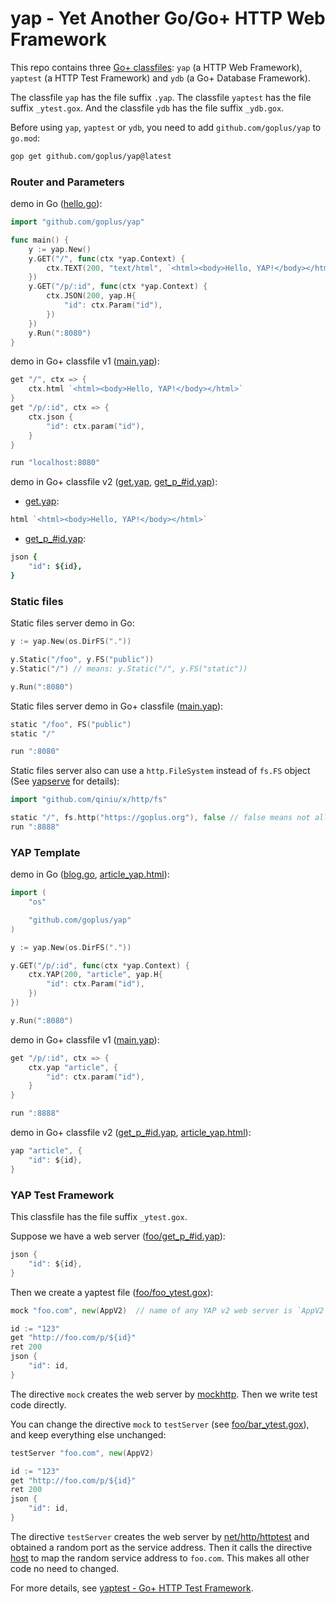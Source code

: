 yap - Yet Another Go/Go+ HTTP Web Framework
======

This repo contains three [Go+ classfiles](https://github.com/goplus/gop/blob/main/doc/classfile.md): `yap` (a HTTP Web Framework), `yaptest` (a HTTP Test Framework) and `ydb` (a Go+ Database Framework).

The classfile `yap` has the file suffix `.yap`. The classfile `yaptest` has the file suffix `_ytest.gox`. And the classfile `ydb` has the file suffix `_ydb.gox`.

Before using `yap`, `yaptest` or `ydb`, you need to add `github.com/goplus/yap` to `go.mod`:

```sh
gop get github.com/goplus/yap@latest
```


### Router and Parameters

demo in Go ([hello.go](../demo/hello/hello.go)):

```go
import "github.com/goplus/yap"

func main() {
	y := yap.New()
	y.GET("/", func(ctx *yap.Context) {
		ctx.TEXT(200, "text/html", `<html><body>Hello, YAP!</body></html>`)
	})
	y.GET("/p/:id", func(ctx *yap.Context) {
		ctx.JSON(200, yap.H{
			"id": ctx.Param("id"),
		})
	})
	y.Run(":8080")
}
```

demo in Go+ classfile v1 ([main.yap](../demo/classfile_hello/main.yap)):

```go
get "/", ctx => {
	ctx.html `<html><body>Hello, YAP!</body></html>`
}
get "/p/:id", ctx => {
	ctx.json {
		"id": ctx.param("id"),
	}
}

run "localhost:8080"
```

demo in Go+ classfile v2 ([get.yap](../demo/classfile2_hello/get.yap), [get_p_#id.yap](../demo/classfile2_hello/get_p_%23id.yap)):

* [get.yap](../demo/classfile2_hello/get.yap):

```go
html `<html><body>Hello, YAP!</body></html>`
```

* [get_p_#id.yap](../demo/classfile2_hello/get_p_%23id.yap):

```coffee
json {
	"id": ${id},
}
```

### Static files

Static files server demo in Go:

```go
y := yap.New(os.DirFS("."))

y.Static("/foo", y.FS("public"))
y.Static("/") // means: y.Static("/", y.FS("static"))

y.Run(":8080")
```

Static files server demo in Go+ classfile ([main.yap](../demo/classfile2_static/main.yap)):

```go
static "/foo", FS("public")
static "/"

run ":8080"
```

Static files server also can use a `http.FileSystem` instead of `fs.FS` object (See [yapserve](https://github.com/xushiwei/yapserve) for details):

```go
import "github.com/qiniu/x/http/fs"

static "/", fs.http("https://goplus.org"), false // false means not allow to redirect
run ":8888"
```


### YAP Template

demo in Go ([blog.go](../demo/blog/blog.go), [article_yap.html](../demo/blog/yap/article_yap.html)):

```go
import (
	"os"

	"github.com/goplus/yap"
)

y := yap.New(os.DirFS("."))

y.GET("/p/:id", func(ctx *yap.Context) {
	ctx.YAP(200, "article", yap.H{
		"id": ctx.Param("id"),
	})
})

y.Run(":8080")
```

demo in Go+ classfile v1 ([main.yap](../demo/classfile_blog/blog_yap.gox)):

```go
get "/p/:id", ctx => {
	ctx.yap "article", {
		"id": ctx.param("id"),
	}
}

run ":8888"
```

demo in Go+ classfile v2 ([get_p_#id.yap](../demo/classfile2_blog/get_p_%23id.yap), [article_yap.html](../demo/classfile2_blog/yap/article_yap.html)):

```go
yap "article", {
	"id": ${id},
}
```


### YAP Test Framework

This classfile has the file suffix `_ytest.gox`.

Suppose we have a web server ([foo/get_p_#id.yap](../ytest/demo/foo/get_p_%23id.yap)):

```go
json {
	"id": ${id},
}
```

Then we create a yaptest file ([foo/foo_ytest.gox](../ytest/demo/foo/foo_ytest.gox)):

```go
mock "foo.com", new(AppV2)  // name of any YAP v2 web server is `AppV2`

id := "123"
get "http://foo.com/p/${id}"
ret 200
json {
	"id": id,
}
```

The directive `mock` creates the web server by [mockhttp](https://pkg.go.dev/github.com/qiniu/x/mockhttp). Then we write test code directly.

You can change the directive `mock` to `testServer` (see [foo/bar_ytest.gox](../ytest/demo/foo/bar_ytest.gox)), and keep everything else unchanged:

```go
testServer "foo.com", new(AppV2)

id := "123"
get "http://foo.com/p/${id}"
ret 200
json {
	"id": id,
}
```

The directive `testServer` creates the web server by [net/http/httptest](https://pkg.go.dev/net/http/httptest#NewServer) and obtained a random port as the service address. Then it calls the directive [host](https://pkg.go.dev/github.com/goplus/yap/ytest#App.Host) to map the random service address to `foo.com`. This makes all other code no need to changed.

For more details, see [yaptest - Go+ HTTP Test Framework](../ytest).
